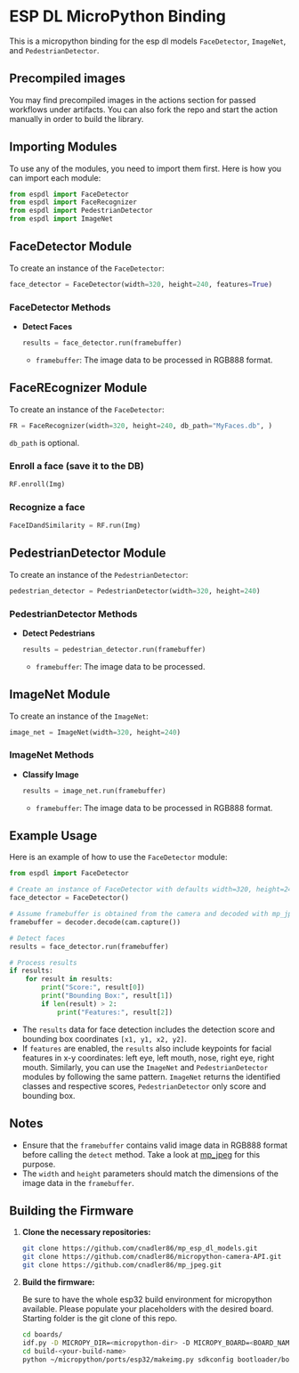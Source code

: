 # ESP DL MicroPython Binding

This is a micropython binding for the esp dl models `FaceDetector`, `ImageNet`, and `PedestrianDetector`.

## Precompiled images

You may find precompiled images in the actions section for passed workflows under artifacts. You can also fork the repo and start the action manually in order to build the library.

## Importing Modules

To use any of the modules, you need to import them first. Here is how you can import each module:

```python
from espdl import FaceDetector
from espdl import FaceRecognizer
from espdl import PedestrianDetector
from espdl import ImageNet
```

## FaceDetector Module

To create an instance of the `FaceDetector`:

```python
face_detector = FaceDetector(width=320, height=240, features=True)
```

### FaceDetector Methods

- **Detect Faces**

  ```python
  results = face_detector.run(framebuffer)
  ```

  - `framebuffer`: The image data to be processed in RGB888 format.

## FaceREcognizer Module

To create an instance of the `FaceDetector`:

```python
FR = FaceRecognizer(width=320, height=240, db_path="MyFaces.db", )
```

`db_path` is optional.

### Enroll a face (save it to the DB)
```python
RF.enroll(Img)
```

### Recognize a face
```python
FaceIDandSimilarity = RF.run(Img)
```

## PedestrianDetector Module

To create an instance of the `PedestrianDetector`:

```python
pedestrian_detector = PedestrianDetector(width=320, height=240)
```

### PedestrianDetector Methods

- **Detect Pedestrians**

  ```python
  results = pedestrian_detector.run(framebuffer)
  ```

  - `framebuffer`: The image data to be processed.

## ImageNet Module

To create an instance of the `ImageNet`:

```python
image_net = ImageNet(width=320, height=240)
```

### ImageNet Methods

- **Classify Image**

  ```python
  results = image_net.run(framebuffer)
  ```

  - `framebuffer`: The image data to be processed in RGB888 format.

## Example Usage

Here is an example of how to use the `FaceDetector` module:

```python
from espdl import FaceDetector

# Create an instance of FaceDetector with defaults width=320, height=240, features=True
face_detector = FaceDetector()

# Assume framebuffer is obtained from the camera and decoded with mp_jpeg to RGB888
framebuffer = decoder.decode(cam.capture())

# Detect faces
results = face_detector.run(framebuffer)

# Process results
if results:
    for result in results:
        print("Score:", result[0])
        print("Bounding Box:", result[1])
        if len(result) > 2:
            print("Features:", result[2])
```

- The `results` data for face detection includes the detection score and bounding box coordinates `[x1, y1, x2, y2]`.
- If `features` are enabled, the `results` also include keypoints for facial features in x-y coordinates: left eye, left mouth, nose, right eye, right mouth.
Similarly, you can use the `ImageNet` and `PedestrianDetector` modules by following the same pattern.
`ImageNet` returns the identified classes and respective scores, `PedestrianDetector` only score and bounding box.

## Notes

- Ensure that the `framebuffer` contains valid image data in RGB888 format before calling the `detect` method. Take a look at [mp_jpeg](https://github.com/cnadler86/mp_jpeg/) for this purpose.
- The `width` and `height` parameters should match the dimensions of the image data in the `framebuffer`.

## Building the Firmware

1. **Clone the necessary repositories:**

    ```sh
    git clone https://github.com/cnadler86/mp_esp_dl_models.git
    git clone https://github.com/cnadler86/micropython-camera-API.git
    git clone https://github.com/cnadler86/mp_jpeg.git
    ```

2. **Build the firmware:**

    Be sure to have the whole esp32 build environment for micropython available.
    Please populate your placeholders with the desired board. Starting folder is the git clone of this repo.

    ```sh
    cd boards/
    idf.py -D MICROPY_DIR=<micropython-dir> -D MICROPY_BOARD=<BOARD_NAME> -D MICROPY_BOARD_VARIANT=<BOARD_VARIANT> -B build-<your-build-name> build
    cd build-<your-build-name>
    python ~/micropython/ports/esp32/makeimg.py sdkconfig bootloader/bootloader.bin partition_table/partition-table.bin micropython.bin firmware.bin micropython.uf2
    ```
